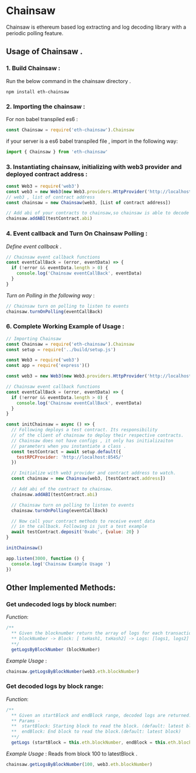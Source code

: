 # Chainsaw

Chainsaw is ethereum based log extracting and log decoding library with a periodic polling feature. 

## Usage of Chainsaw . 

### 1. Build Chainsaw : 

Run the below command in the chainsaw directory .

```
npm install eth-chainsaw
```

### 2. Importing the chainsaw :

For non babel transpiled es6 :

```javascript
const Chainsaw = require('eth-chainsaw').Chainsaw
```

if your server is a es6 babel transpiled file , import in the following way:

```javascript
import { Chainsaw } from 'eth-chainsaw'
```

### 3. Instantiating chainsaw, initializing with web3 provider and deployed contract address :

```javascript
const Web3 = require('web3')
const web3 = new Web3(new Web3.providers.HttpProvider('http://localhost:8545'))
// web3 , list of contract address
const chainsaw = new Chainsaw(web3, [List of contract address])

// Add abi of your contracts to chainsaw,so chainsaw is able to decode the logs.
chainsaw.addABI(testContract.abi) 
```

### 4. Event callback and Turn On Chainsaw Polling : 

_Define event callback_ . 

```javascript
// Chainsaw event callback functions
const eventCallBack = (error, eventData) => {
  if (!error && eventData.length > 0) {
    console.log('Chainsaw eventCallBack', eventData)
  }
}
```

_Turn on Polling in the following way_ : 

```javascript
// Chainsaw turn on polling to listen to events
chainsaw.turnOnPolling(eventCallBack)
```

### 6. Complete Working Example of Usage :

```javascript
// Importing Chainsaw
const Chainsaw = require('eth-chainsaw').Chainsaw
const setup = require('../build/setup.js')

const Web3 = require('web3')
const app = require('express')()

const web3 = new Web3(new Web3.providers.HttpProvider('http://localhost:8545'))

// Chainsaw event callback functions
const eventCallBack = (error, eventData) => {
  if (!error && eventData.length > 0) {
    console.log('Chainsaw eventCallBack', eventData)
  }
}

const initChainsaw = async () => {
  // Following deploys a test contract. Its responsibility
  // of the client of chainsaw to deploy their respective contracts.
  // Chainsaw does not have configs , it only has initializaiton
  // parameters when you instantiate a class .
  const testContract = await setup.default({
    testRPCProvider: 'http://localhost:8545/'
  })

  // Initialize with web3 provider and contract address to watch.
  const chainsaw = new Chainsaw(web3, [testContract.address])

  // Add abi of the contract to chainsaw.
  chainsaw.addABI(testContract.abi)

  // Chainsaw turn on polling to listen to events
  chainsaw.turnOnPolling(eventCallBack)

  // Now call your contract methods to receive event data
  // in the callback. Following is just a test example
  await testContract.deposit('0xabc', {value: 20} )
}

initChainsaw()

app.listen(3000, function () {
  console.log('Chainsaw Example Usage ')
})
```

## Other Implemented Methods: 

### Get undecoded logs by block number:

_Function_:

```javascript
/**
  ** Given the blocknumber return the array of logs for each transaction.
  ** blockNumber -> Block: [ txHash1, txHash2] -> Logs: [logs1, logs2]
  **/
  getLogsByBlockNumber (blockNumber)
```

_Example Usage_ :

```javascript
chainsaw.getLogsByBlockNumber(web3.eth.blockNumber)
```

### Get decoded logs by block range:

_Function_:

```javascript
/**
  ** Given an startBlock and endBlock range, decoded logs are returned.
  ** Params -
  **  startBlock: Starting block to read the block. (default: latest block)
  **  endBlock: End block to read the block.(default: latest block)
  **/
  getLogs (startBlock = this.eth.blockNumber, endBlock = this.eth.blockNumber)
```

_Example Usage_ : Reads from block 100 to latestBlock .

```javascript
chainsaw.getLogsByBlockNumber(100, web3.eth.blockNumber)
```




